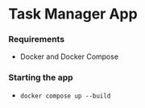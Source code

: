 # Task Manager App


### Requirements

+ Docker and Docker Compose

### Starting the app

- `docker compose up --build`